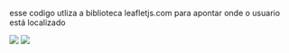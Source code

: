 esse codigo utliza a biblioteca leafletjs.com para apontar onde o usuario está localizado

<img src="/JS-get_Location/Captura de tela 2023-12-09 142253.png">
<img src="/JS-get_Location/Captura de tela 2023-12-09 142234.png">

